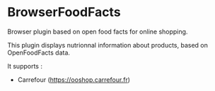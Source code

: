 # BrowserFoodFacts
Browser plugin based on open food facts for online shopping.

This plugin displays nutrionnal information about products, based on OpenFoodFacts data.

It supports :
- Carrefour (https://ooshop.carrefour.fr)
